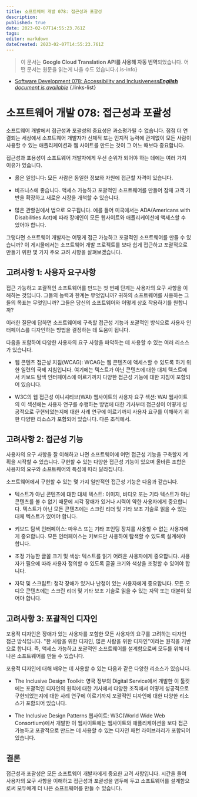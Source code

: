 ```yaml
---
title: 소프트웨어 개발 078: 접근성과 포괄성
description: 
published: true
date: 2023-02-07T14:55:23.761Z
tags: 
editor: markdown
dateCreated: 2023-02-07T14:55:23.761Z
---
```


> 이 문서는 **Google Cloud Translation API를 사용해 자동 번역**되었습니다.
어떤 문서는 원문을 읽는게 나을 수도 있습니다.{.is-info}



- [Software Development 078: Accessibility and Inclusiveness***English** document is available*](/en/Knowledge-base/Software-Development/Learning/software-development-078-accessibility-and-inclusiveness)
{.links-list}


# 소프트웨어 개발 078: 접근성과 포괄성

소프트웨어 개발에서 접근성과 포괄성의 중요성은 과소평가될 수 없습니다. 점점 더 연결되는 세상에서 소프트웨어 개발자가 신체적 또는 인지적 능력에 관계없이 모든 사람이 사용할 수 있는 애플리케이션과 웹 사이트를 만드는 것이 그 어느 때보다 중요합니다.

접근성과 포용성이 소프트웨어 개발자에게 우선 순위가 되어야 하는 데에는 여러 가지 이유가 있습니다.

- 옳은 일입니다: 모든 사람은 동일한 정보와 자원에 접근할 자격이 있습니다.

- 비즈니스에 좋습니다. 액세스 가능하고 포괄적인 소프트웨어를 만들어 잠재 고객 기반을 확장하고 새로운 시장을 개척할 수 있습니다.

- 많은 관할권에서 법으로 요구됩니다. 예를 들어 미국에서는 ADA(Americans with Disabilities Act)에 따라 장애인이 모든 웹사이트와 애플리케이션에 액세스할 수 있어야 합니다.

그렇다면 소프트웨어 개발자는 어떻게 접근 가능하고 포괄적인 소프트웨어를 만들 수 있습니까? 이 게시물에서는 소프트웨어 개발 프로젝트를 보다 쉽게 접근하고 포괄적으로 만들기 위한 몇 가지 주요 고려 사항을 살펴보겠습니다.

## 고려사항 1: 사용자 요구사항

접근 가능하고 포괄적인 소프트웨어를 만드는 첫 번째 단계는 사용자의 요구 사항을 이해하는 것입니다. 그들의 능력과 한계는 무엇입니까? 귀하의 소프트웨어를 사용하는 그들의 목표는 무엇입니까? 그들은 당신의 소프트웨어와 어떻게 상호 작용하기를 원합니까?

이러한 질문에 답하면 소프트웨어에 구축할 접근성 기능과 포괄적인 방식으로 사용자 인터페이스를 디자인하는 방법을 결정하는 데 도움이 됩니다.

다음을 포함하여 다양한 사용자의 요구 사항을 파악하는 데 사용할 수 있는 여러 리소스가 있습니다.

- 웹 콘텐츠 접근성 지침(WCAG): WCAG는 웹 콘텐츠에 액세스할 수 있도록 하기 위한 일련의 국제 지침입니다. 여기에는 텍스트가 아닌 콘텐츠에 대한 대체 텍스트에서 키보드 탐색 인터페이스에 이르기까지 다양한 접근성 기능에 대한 지침이 포함되어 있습니다.

- W3C의 웹 접근성 이니셔티브(WAI) 웹사이트의 사용자 요구 섹션: WAI 웹사이트의 이 섹션에는 사용자 연구를 수행하는 방법에 대한 기사부터 접근성이 어떻게 성공적으로 구현되었는지에 대한 사례 연구에 이르기까지 사용자 요구를 이해하기 위한 다양한 리소스가 포함되어 있습니다. 다른 조직에서.

## 고려사항 2: 접근성 기능

사용자의 요구 사항을 잘 이해하고 나면 소프트웨어에 어떤 접근성 기능을 구축할지 계획을 시작할 수 있습니다. 구현할 수 있는 다양한 접근성 기능이 있으며 올바른 조합은 사용자의 요구와 소프트웨어의 특성에 따라 달라집니다.

소프트웨어에서 구현할 수 있는 몇 가지 일반적인 접근성 기능은 다음과 같습니다.

- 텍스트가 아닌 콘텐츠에 대한 대체 텍스트: 이미지, 비디오 또는 기타 텍스트가 아닌 콘텐츠를 볼 수 없기 때문에 시각 장애가 있거나 시력이 약한 사용자에게 중요합니다. 텍스트가 아닌 모든 콘텐츠에는 스크린 리더 및 기타 보조 기술로 읽을 수 있는 대체 텍스트가 있어야 합니다.

- 키보드 탐색 인터페이스: 마우스 또는 기타 포인팅 장치를 사용할 수 없는 사용자에게 중요합니다. 모든 인터페이스는 키보드만 사용하여 탐색할 수 있도록 설계해야 합니다.

- 조정 가능한 글꼴 크기 및 색상: 텍스트를 읽기 어려운 사용자에게 중요합니다. 사용자가 필요에 따라 사용자 정의할 수 있도록 글꼴 크기와 색상을 조정할 수 있어야 합니다.

- 자막 및 스크립트: 청각 장애가 있거나 난청이 있는 사용자에게 중요합니다. 모든 오디오 콘텐츠에는 스크린 리더 및 기타 보조 기술로 읽을 수 있는 자막 또는 대본이 있어야 합니다.

## 고려사항 3: 포괄적인 디자인

포용적 디자인은 장애가 있는 사용자를 포함한 모든 사용자의 요구를 고려하는 디자인 접근 방식입니다. "한 사람을 위한 디자인, 많은 사람을 위한 디자인"이라는 원칙을 기반으로 합니다. 즉, 액세스 가능하고 포괄적인 소프트웨어를 설계함으로써 모두를 위해 더 나은 소프트웨어를 만들 수 있습니다.

포용적 디자인에 대해 배우는 데 사용할 수 있는 다음과 같은 다양한 리소스가 있습니다.

- The Inclusive Design Toolkit: 영국 정부의 Digital Service에서 개발한 이 툴킷에는 포괄적인 디자인의 원칙에 대한 기사에서 다양한 조직에서 어떻게 성공적으로 구현되었는지에 대한 사례 연구에 이르기까지 포괄적인 디자인에 대한 다양한 리소스가 포함되어 있습니다.

- The Inclusive Design Patterns 웹사이트: W3C(World Wide Web Consortium)에서 개발한 이 웹사이트에는 웹사이트와 애플리케이션을 보다 접근 가능하고 포괄적으로 만드는 데 사용할 수 있는 디자인 패턴 라이브러리가 포함되어 있습니다.

## 결론

접근성과 포괄성은 모든 소프트웨어 개발자에게 중요한 고려 사항입니다. 시간을 들여 사용자의 요구 사항을 이해하고 접근성과 포괄성을 염두에 두고 소프트웨어를 설계함으로써 모두에게 더 나은 소프트웨어를 만들 수 있습니다.